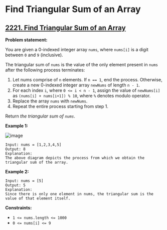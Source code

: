 # Find Triangular Sum of an Array

## [2221. Find Triangular Sum of an Array](https://leetcode.com/problems/find-triangular-sum-of-an-array/)

**Problem statement:**

You are given a 0-indexed integer array `nums`, where `nums[i]` is a digit between `0` and `9` (inclusive).

The triangular sum of `nums` is the value of the only element present in `nums` after the following process terminates:

1. Let nums comprise of `n` elements. If `n == 1`, end the process. Otherwise, create a new 0-indexed integer array `newNums` of length `n - 1`.
2. For each index `i`, where `0 <= i < n - 1`, assign the value of `newNums[i]` as `(nums[i] + nums[i+1]) % 10`, where `%` denotes modulo operator.
3. Replace the array `nums` with `newNums`.
4. Repeat the entire process starting from step 1.

Return *the triangular sum of `nums`*.

**Example 1:**

![image](https://user-images.githubusercontent.com/20440403/180664133-9e40529c-e781-43b9-9ca5-be36a3407564.png)

```
Input: nums = [1,2,3,4,5]
Output: 8
Explanation:
The above diagram depicts the process from which we obtain the triangular sum of the array.
```

**Example 2:**

```
Input: nums = [5]
Output: 5
Explanation:
Since there is only one element in nums, the triangular sum is the value of that element itself.
```

**Constraints:**

* `1 <= nums.length <= 1000`
* `0 <= nums[i] <= 9`
